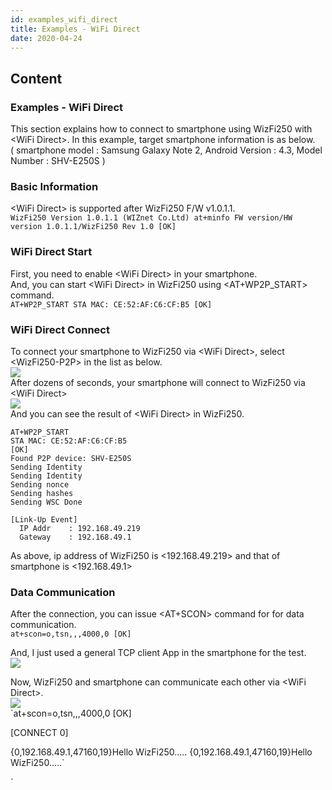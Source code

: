 ```yaml
---
id: examples_wifi_direct
title: Examples - WiFi Direct
date: 2020-04-24
---
```



## Content
### Examples - WiFi Direct  
This section explains how to connect to smartphone using WizFi250 with
\<WiFi Direct\>. In this example, target smartphone information is as
below.  
( smartphone model : Samsung Galaxy Note 2, Android Version : 4.3, Model
Number : SHV-E250S )  

### Basic Information

\<WiFi Direct\> is supported after WizFi250 F/W v1.0.1.1.  
`WizFi250 Version 1.0.1.1 (WIZnet Co.Ltd)
at+minfo
FW version/HW version
1.0.1.1/WizFi250 Rev 1.0
[OK]
`  

### WiFi Direct Start

First, you need to enable \<WiFi Direct\> in your smartphone.  
And, you can start \<WiFi Direct\> in WizFi250 using \<AT+WP2P\_START\>
command.  
`AT+WP2P_START
STA MAC: CE:52:AF:C6:CF:B5
[OK]
`

### WiFi Direct Connect

To connect your smartphone to WizFi250 via \<WiFi Direct\>, select
\<WizFi250-P2P\> in the list as below.  
![](/document_framework/img/products/wizfi250/wizfi250pg/screenshot_2014-05-12-09-31-05.png)  
After dozens of seconds, your smartphone will connect to WizFi250 via
\<WiFi Direct\>  
![](/document_framework/img/products/wizfi250/wizfi250pg/screenshot_2014-05-12-09-33-00.png)  
And you can see the result of \<WiFi Direct\> in WizFi250.

    AT+WP2P_START
    STA MAC: CE:52:AF:C6:CF:B5
    [OK]
    Found P2P device: SHV-E250S
    Sending Identity
    Sending Identity
    Sending nonce
    Sending hashes
    Sending WSC Done
    
    [Link-Up Event]
      IP Addr    : 192.168.49.219
      Gateway    : 192.168.49.1

As above, ip address of WizFi250 is \<192.168.49.219\> and that of
smartphone is \<192.168.49.1\>  
### Data Communication 
After the connection, you can issue
\<AT+SCON\> command for for data communication.  
`at+scon=o,tsn,,,4000,0
[OK]
`

And, I just used a general TCP client App in the smartphone for the
test.  
![](/document_framework/img/products/wizfi250/wizfi250pg/screenshot_2014-05-12-09-34-14.png)

Now, WizFi250 and smartphone can communicate each other via \<WiFi
Direct\>.  
![](/document_framework/img/products/wizfi250/wizfi250pg/screenshot_2014-05-12-09-35-12.png)  
`at+scon=o,tsn,,,4000,0
[OK]

[CONNECT 0]

{0,192.168.49.1,47160,19}Hello WizFi250.....
{0,192.168.49.1,47160,19}Hello WizFi250.....`

`
